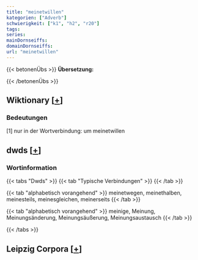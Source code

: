 ```yaml
---
title: "meinetwillen"
kategorien: ["Adverb"]
schwierigkeit: ["k1", "h2", "r20"]
tags:
series:
mainDornseiffs:
domainDornseiffs:
url: "meinetwillen"
---
```


{{< betonenÜbs >}}
**Übersetzung:**  
  
{{< /betonenÜbs >}}

## Wiktionary [[+](https://de.wiktionary.org/wiki/meinetwillen)]

### Bedeutungen
[1] nur in der Wortverbindung: um meinetwillen  



## dwds [[+](https://www.dwds.de/wb/meinetwillen)]

### Wortinformation
{{< tabs "Dwds" >}}
{{< tab "Typische Verbindungen" >}}
{{< /tab >}}

{{< tab "alphabetisch vorangehend" >}}
meinetwegen, meinethalben, meinesteils, meinesgleichen, meinerseits
{{< /tab >}}

{{< tab "alphabetisch vorangehend" >}}
meinige, Meinung, Meinungsänderung, Meinungsäußerung, Meinungsaustausch
{{< /tab >}}

{{< /tabs >}}

## Leipzig Corpora [[+](https://corpora.uni-leipzig.de/en/res?word=meinetwillen&corpusId=deu_newscrawl-public_2018)]

